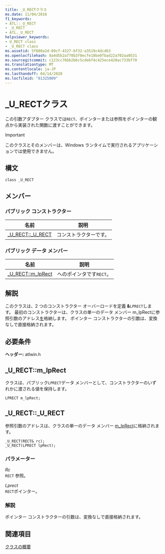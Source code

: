 ```yaml
---
title: _U_RECTクラス
ms.date: 11/04/2016
f1_keywords:
- ATL::_U_RECT
- _U_RECT
- ATL._U_RECT
helpviewer_keywords:
- U_RECT class
- _U_RECT class
ms.assetid: 5f880a2d-09cf-4327-bf32-a3519c4dcd63
ms.openlocfilehash: 8a4d5b2a770b3f0ecfe10be0fbad22a702aa0531
ms.sourcegitcommit: c123cc76bb2b6c5cde6f4c425ece420ac733bf70
ms.translationtype: MT
ms.contentlocale: ja-JP
ms.lasthandoff: 04/14/2020
ms.locfileid: "81325809"
---
```

# <a name="_u_rect-class"></a>_U_RECTクラス

この引数アダプター クラスでは`RECT`、ポインターまたは参照をポインターの観点から実装された関数に渡すことができます。

> [!IMPORTANT]
> このクラスとそのメンバーは、Windows ランタイムで実行されるアプリケーションでは使用できません。

## <a name="syntax"></a>構文

```
class _U_RECT
```

## <a name="members"></a>メンバー

### <a name="public-constructors"></a>パブリック コンストラクター

|名前|説明|
|----------|-----------------|
|[_U_RECT::_U_RECT](#_u_rect___u_rect)|コンストラクターです。|

### <a name="public-data-members"></a>パブリック データ メンバー

|名前|説明|
|----------|-----------------|
|[_U_RECT::m_lpRect](#_u_rect__m_lprect)|へのポインタです`RECT`。|

## <a name="remarks"></a>解説

このクラスは、2 つのコンストラクター オーバーロードを定義 **&**`LPRECT`します。 最初のコンストラクターは、クラスの単一のデータ メンバー m_lpRectに参照引数のアドレス[を](#_u_rect__m_lprect)格納します。 ポインター コンストラクターの引数は、変換なしで直接格納されます。

## <a name="requirements"></a>必要条件

**ヘッダー:** atlwin.h

## <a name="_u_rectm_lprect"></a><a name="_u_rect__m_lprect"></a>_U_RECT::m_lpRect

クラスは、パブリック`LPRECT`データ メンバーとして、コンストラクターのいずれかに渡される値を保持します。

```
LPRECT m_lpRect;
```

## <a name="_u_rect_u_rect"></a><a name="_u_rect___u_rect"></a>_U_RECT::_U_RECT

参照引数のアドレスは、クラスの単一のデータ メンバー [m_lpRect](#_u_rect__m_lprect)に格納されます。

```
_U_RECT(RECT& rc);
_U_RECT(LPRECT lpRect);
```

### <a name="parameters"></a>パラメーター

*Rc*<br/>
`RECT` 参照。

*Lprect*<br/>
`RECT`ポインター。

### <a name="remarks"></a>解説

ポインター コンストラクターの引数は、変換なしで直接格納されます。

## <a name="see-also"></a>関連項目

[クラスの概要](../../atl/atl-class-overview.md)
